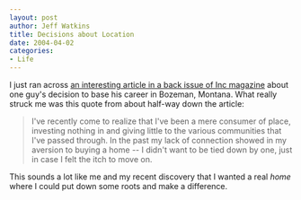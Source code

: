 ```yaml
--- 
layout: post
author: Jeff Watkins
title: Decisions about Location
date: 2004-04-02
categories: 
- Life
---
```


I just ran across <a href="http://www.inc.com/magazine/20010801/23213.html">an interesting article in a back issue of Inc magazine</a> about one guy's decision to base his career in Bozeman, Montana. What really struck me was this quote from about half-way down the article:

> I've recently come to realize that I've been a mere consumer of place, investing nothing in and giving little to the various communities that I've passed through. In the past my lack of connection showed in my aversion to buying a home -- I didn't want to be tied down by one, just in case I felt the itch to move on.

This sounds a lot like me and my recent discovery that I wanted a real <i>home</i> where I could put down some roots and make a difference.
